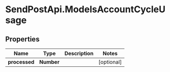 # SendPostApi.ModelsAccountCycleUsage

## Properties
Name | Type | Description | Notes
------------ | ------------- | ------------- | -------------
**processed** | **Number** |  | [optional] 


